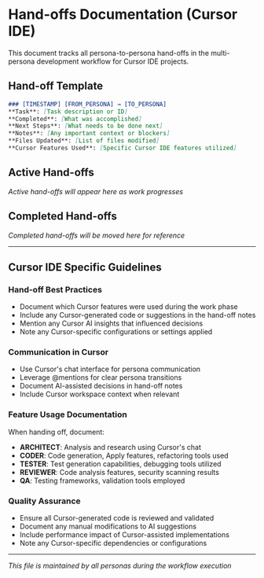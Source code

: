 # Hand-offs Documentation (Cursor IDE)

This document tracks all persona-to-persona hand-offs in the multi-persona development workflow for Cursor IDE projects.

## Hand-off Template

```markdown
### [TIMESTAMP] [FROM_PERSONA] → [TO_PERSONA]
**Task**: [Task description or ID]
**Completed**: [What was accomplished]
**Next Steps**: [What needs to be done next]
**Notes**: [Any important context or blockers]
**Files Updated**: [List of files modified]
**Cursor Features Used**: [Specific Cursor IDE features utilized]
```

## Active Hand-offs

*Active hand-offs will appear here as work progresses*

## Completed Hand-offs

*Completed hand-offs will be moved here for reference*

---

## Cursor IDE Specific Guidelines

### Hand-off Best Practices
- Document which Cursor features were used during the work phase
- Include any Cursor-generated code or suggestions in the hand-off notes
- Mention any Cursor AI insights that influenced decisions
- Note any Cursor-specific configurations or settings applied

### Communication in Cursor
- Use Cursor's chat interface for persona communication
- Leverage @mentions for clear persona transitions
- Document AI-assisted decisions in hand-off notes
- Include Cursor workspace context when relevant

### Feature Usage Documentation
When handing off, document:
- **ARCHITECT**: Analysis and research using Cursor's chat
- **CODER**: Code generation, Apply features, refactoring tools used
- **TESTER**: Test generation capabilities, debugging tools utilized
- **REVIEWER**: Code analysis features, security scanning results
- **QA**: Testing frameworks, validation tools employed

### Quality Assurance
- Ensure all Cursor-generated code is reviewed and validated
- Document any manual modifications to AI suggestions
- Include performance impact of Cursor-assisted implementations
- Note any Cursor-specific dependencies or configurations

---

*This file is maintained by all personas during the workflow execution*
